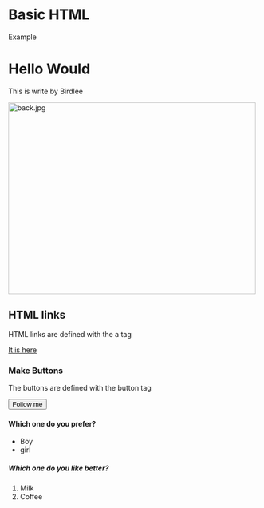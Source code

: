 # Basic HTML
Example
    <body>
        <h1>Hello Would</h1>
        <p>This is write by Birdlee</p>
        <img src="back.jpg"
        alt="back.jpg" width="496" height="384">
        <h2>HTML links</h2>
        <p>HTML links are defined with the a tag</p>
        <a
        href="https://www.youtube.com/">It is here</a>
        <h3>Make Buttons</h3>
        <p>The buttons are defined with the button tag</p>
        <button>Follow me</button>
        <h4>Which one do you prefer?</h4>
        <ul>
            <li>Boy</li>
            <li>girl</li>
        </ul>
        <h5>Which one do you like better?</h5>
        <ol>
            <li>Milk</li>
            <li>Coffee</li>
        </ol>
    </body>
</html>
